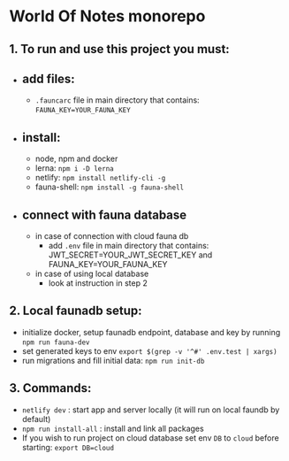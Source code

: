 # World Of Notes monorepo

## **1. To run and use this project you must:**

- ## add files:
    - `.fauncarc` file in main directory that contains: `FAUNA_KEY=YOUR_FAUNA_KEY`

- ## install:

    - node, npm and docker
    - lerna: `npm i -D lerna`
    - netlify: `npm install netlify-cli -g`
    - fauna-shell: `npm install -g fauna-shell`

- ## connect with fauna database
    - in case of connection with cloud fauna db
        - add `.env` file in main directory that contains: JWT_SECRET=YOUR_JWT_SECRET_KEY and FAUNA_KEY=YOUR_FAUNA_KEY
    - in case of using local database
        - look at instruction in step 2


## **2. Local faunadb setup:**
- initialize docker, setup faunadb endpoint, database and key by running `npm run fauna-dev`
- set generated keys to env `export $(grep -v '^#' .env.test | xargs)`
- run migrations and fill initial data: `npm run init-db`

## **3. Commands:**
- `netlify dev` : start app and server locally (it will run on local faundb by default)
- `npm run install-all` : install and link all packages
- If you wish to run project on cloud database set env `DB` to `cloud` before starting: `export DB=cloud`
